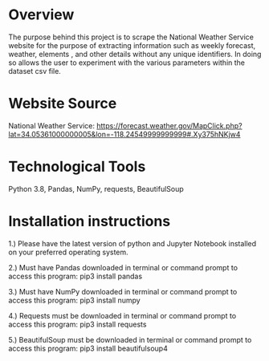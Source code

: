 # Overview

The purpose behind this project is to scrape the National Weather Service website for the purpose of extracting information such as weekly forecast, weather, elements , and other details without any unique identifiers. In doing so allows the user to experiment with the various parameters within the dataset csv file.

# Website Source

National Weather Service:
https://forecast.weather.gov/MapClick.php?lat=34.05361000000005&lon=-118.24549999999999#.Xy375hNKjw4

# Technological Tools

Python 3.8, Pandas, NumPy, requests, BeautifulSoup

# Installation instructions
<p>
1.) Please have the latest version of python and Jupyter Notebook installed on your preferred operating system.
</p>
<p>
2.) Must have Pandas downloaded in terminal or command prompt to access this program: pip3 install pandas
</p>
<p>
3.) Must have NumPy downloaded in terminal or command prompt to access this program: pip3 install numpy
</p>
<p>
4.) Requests must be downloaded in terminal or command prompt to access this program: pip3 install requests
</p>
<p>
5.) BeautifulSoup must be downloaded in terminal or command prompt to access this program: pip3 install beautifulsoup4
</p>

